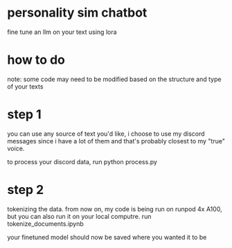 # personality sim chatbot
fine tune an llm on your text using lora

# how to do

note: some code may need to be modified based on the structure and type of your texts

# step 1
you can use any source of text you'd like, i choose to use my discord messages since i have a lot of them and that's probably closest to my "true" voice. 

to process your discord data, run python process.py

# step 2 
tokenizing the data. from now on, my code is being run on runpod 4x A100, but you can also run it on your local computre. run tokenize_documents.ipynb

your finetuned model should now be saved where you wanted it to be
